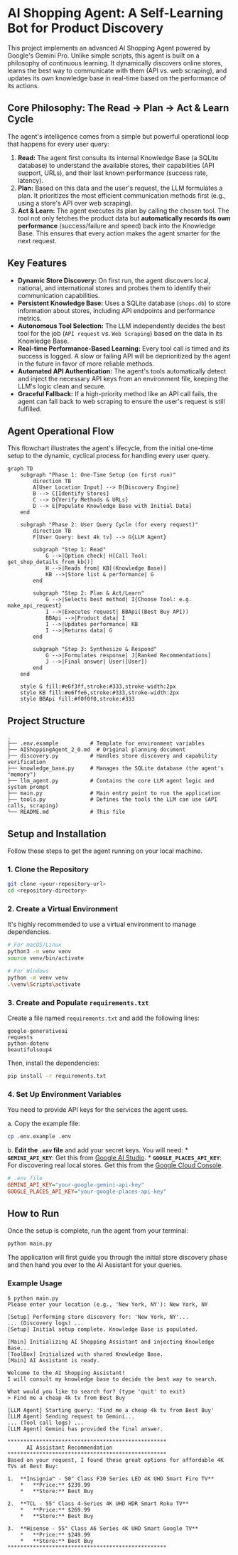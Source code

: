 # AI Shopping Agent: A Self-Learning Bot for Product Discovery

This project implements an advanced AI Shopping Agent powered by Google's Gemini Pro. Unlike simple scripts, this agent is built on a philosophy of continuous learning. It dynamically discovers online stores, learns the best way to communicate with them (API vs. web scraping), and updates its own knowledge base in real-time based on the performance of its actions.

## Core Philosophy: The Read -> Plan -> Act & Learn Cycle

The agent's intelligence comes from a simple but powerful operational loop that happens for every user query:

1.  **Read:** The agent first consults its internal Knowledge Base (a SQLite database) to understand the available stores, their capabilities (API support, URLs), and their last known performance (success rate, latency).
2.  **Plan:** Based on this data and the user's request, the LLM formulates a plan. It prioritizes the most efficient communication methods first (e.g., using a store's API over web scraping).
3.  **Act & Learn:** The agent executes its plan by calling the chosen tool. The tool not only fetches the product data but **automatically records its own performance** (success/failure and speed) back into the Knowledge Base. This ensures that every action makes the agent smarter for the next request.

## Key Features

*   **Dynamic Store Discovery:** On first run, the agent discovers local, national, and international stores and probes them to identify their communication capabilities.
*   **Persistent Knowledge Base:** Uses a SQLite database (`shops.db`) to store information about stores, including API endpoints and performance metrics.
*   **Autonomous Tool Selection:** The LLM independently decides the best tool for the job (`API request` vs. `Web Scraping`) based on the data in its Knowledge Base.
*   **Real-time Performance-Based Learning:** Every tool call is timed and its success is logged. A slow or failing API will be deprioritized by the agent in the future in favor of more reliable methods.
*   **Automated API Authentication:** The agent's tools automatically detect and inject the necessary API keys from an environment file, keeping the LLM's logic clean and secure.
*   **Graceful Fallback:** If a high-priority method like an API call fails, the agent can fall back to web scraping to ensure the user's request is still fulfilled.

## Agent Operational Flow

This flowchart illustrates the agent's lifecycle, from the initial one-time setup to the dynamic, cyclical process for handling every user query.

```mermaid
graph TD
    subgraph "Phase 1: One-Time Setup (on first run)"
        direction TB
        A[User Location Input] --> B{Discovery Engine}
        B --> C[Identify Stores]
        C --> D{Verify Methods & URLs}
        D --> E[Populate Knowledge Base with Initial Data]
    end

    subgraph "Phase 2: User Query Cycle (for every request)"
        direction TB
        F[User Query: best 4k tv] --> G{LLM Agent}

        subgraph "Step 1: Read"
            G -->|Option check| H[Call Tool: get_shop_details_from_kb()]
            H -->|Reads from| KB[(Knowledge Base)]
            KB -->|Store list & performance| G
        end

        subgraph "Step 2: Plan & Act/Learn"
            G -->|Selects best method| I{Choose Tool: e.g. make_api_request}
            I -->|Executes request| BBApi((Best Buy API))
            BBApi -->|Product data| I
            I -->|Updates performance| KB
            I -->|Returns data| G
        end
        
        subgraph "Step 3: Synthesize & Respond"
            G -->|Formulates response| J[Ranked Recommendations]
            J -->|Final answer| User([User])
        end
    end

    style G fill:#e6f3ff,stroke:#333,stroke-width:2px
    style KB fill:#e6ffe6,stroke:#333,stroke-width:2px
    style BBApi fill:#f0f0f0,stroke:#333
```

## Project Structure

```
.
├── .env.example          # Template for environment variables
├── AIShoppingAgent_2_0.md  # Original planning document
├── discovery.py          # Handles store discovery and capability verification
├── knowledge_base.py     # Manages the SQLite database (the agent's "memory")
├── llm_agent.py          # Contains the core LLM agent logic and system prompt
├── main.py               # Main entry point to run the application
├── tools.py              # Defines the tools the LLM can use (API calls, scraping)
└── README.md             # This file
```

## Setup and Installation

Follow these steps to get the agent running on your local machine.

### 1. Clone the Repository

```bash
git clone <your-repository-url>
cd <repository-directory>
```

### 2. Create a Virtual Environment

It's highly recommended to use a virtual environment to manage dependencies.

```bash
# For macOS/Linux
python3 -m venv venv
source venv/bin/activate

# For Windows
python -m venv venv
.\venv\Scripts\activate
```

### 3. Create and Populate `requirements.txt`

Create a file named `requirements.txt` and add the following lines:

```
google-generativeai
requests
python-dotenv
beautifulsoup4
```

Then, install the dependencies:

```bash
pip install -r requirements.txt
```

### 4. Set Up Environment Variables

You need to provide API keys for the services the agent uses.

a. Copy the example file:
```bash
cp .env.example .env
```
b. **Edit the `.env` file** and add your secret keys. You will need:
    *   **`GEMINI_API_KEY`**: Get this from [Google AI Studio](https://aistudio.google.com/app/apikey).
    *   **`GOOGLE_PLACES_API_KEY`**: For discovering real local stores. Get this from the [Google Cloud Console](https://console.cloud.google.com/).

```ini
# .env file
GEMINI_API_KEY="your-google-gemini-api-key"
GOOGLE_PLACES_API_KEY="your-google-places-api-key"
```

## How to Run

Once the setup is complete, run the agent from your terminal:

```bash
python main.py
```

The application will first guide you through the initial store discovery phase and then hand you over to the AI Assistant for your queries.

### Example Usage

```
$ python main.py
Please enter your location (e.g., 'New York, NY'): New York, NY

[Setup] Performing store discovery for: 'New York, NY'...
... (Discovery logs) ...
[Setup] Initial setup complete. Knowledge Base is populated.

[Main] Initializing AI Shopping Assistant and injecting Knowledge Base...
[ToolBox] Initialized with shared Knowledge Base.
[Main] AI Assistant is ready.

Welcome to the AI Shopping Assistant!
I will consult my knowledge base to decide the best way to search.

What would you like to search for? (type 'quit' to exit)
> Find me a cheap 4k tv from Best Buy

[LLM Agent] Starting query: 'Find me a cheap 4k tv from Best Buy'
[LLM Agent] Sending request to Gemini...
... (Tool call logs) ...
[LLM Agent] Gemini has provided the final answer.

**************************************************
      AI Assistant Recommendation
**************************************************
Based on your request, I found these great options for affordable 4K TVs at Best Buy:

1.  **Insignia™ - 50" Class F30 Series LED 4K UHD Smart Fire TV**
    *   **Price:** $239.99
    *   **Store:** Best Buy

2.  **TCL - 55" Class 4-Series 4K UHD HDR Smart Roku TV**
    *   **Price:** $269.99
    *   **Store:** Best Buy

3.  **Hisense - 55" Class A6 Series 4K UHD Smart Google TV**
    *   **Price:** $249.99
    *   **Store:** Best Buy
**************************************************
```
